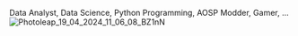 Data Analyst, Data Science, Python Programming, AOSP Modder, Gamer, ...
![Photoleap_19_04_2024_11_06_08_BZ1nN](https://github.com/user-attachments/assets/6d03b3a3-e4ce-408a-921a-8e87ab4e3f57)
